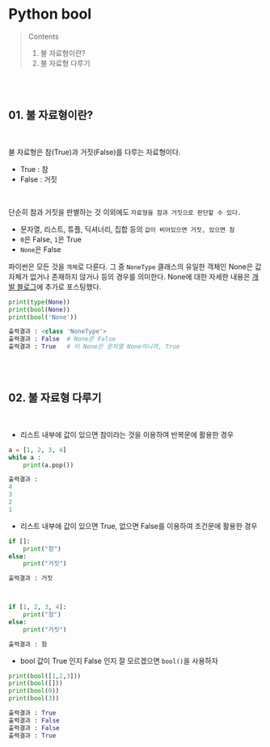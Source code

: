 # Python bool

> Contents <br>
>   01. 불 자료형이란?
>   02. 불 자료형 다루기

<br><br>

## 01. 불 자료형이란?

<br>

불 자료형은 참(True)과 거짓(False)를 다루는 자료형이다.

- True : 참
- False : 거짓

<br>

단순히 참과 거짓을 판별하는 것 이외에도 `자료형을 참과 거짓으로 판단할 수 있다.`

- 문자열, 리스트, 튜플, 딕셔너리, 집합 등의 `값이 비어있으면 거짓, 있으면 참`
- `0`은 False, `1`은 True
- `None`은 False

파이썬은 모든 것을 `객체`로 다룬다. 그 중 `NoneType` 클래스의 유일한 객체인 None은 값 자체가 없거나 존재하지 않거나 등의 경우를 의미한다. None에 대한 자세한 내용은 [개발 블로그](https://jae-yoon.tistory.com/5)에 추가로 포스팅했다.

```python
print(type(None))
print(bool(None))
print(bool('None'))

출력결과 : <class 'NoneType'>
출력결과 : False  # None은 False
출력결과 : True   # 이 None은 문자열 None이니까, True
```

<br><br>

## 02. 불 자료형 다루기

<br>

- 리스트 내부에 값이 있으면 참이라는 것을 이용하여 반복문에 활용한 경우
```python
a = [1, 2, 3, 4]
while a :
    print(a.pop())

출력결과 :
4
3
2
1
```

- 리스트 내부에 값이 있으면 True, 없으면 False를 이용하여 조건문에 활용한 경우
```python
if []:
    print("참")
else:
    print("거짓")

출력결과 : 거짓



if [1, 2, 3, 4]:
    print("참")
else:
    print("거짓")

출력결과 : 참
```

- bool 값이 True 인지 False 인지 잘 모르겠으면 `bool()`을 사용하자
```python
print(bool([1,2,3]))
print(bool([]))
print(bool(0))
print(bool(3))

출력결과 : True
출력결과 : False
출력결과 : False
출력결과 : True
```